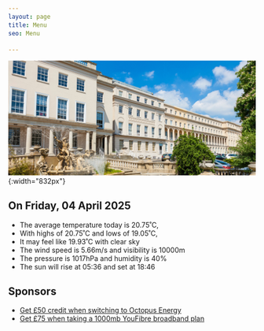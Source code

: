 ```yaml
---
layout: page
title: Menu
seo: Menu

---
```


![Logo](/images/logo.jpg){:width="832px"}

<!-- weather_marker starts -->
## On Friday, 04 April 2025

- The average temperature today is 20.75˚C,
- With highs of 20.75˚C and lows of 19.05˚C,
- It may feel like 19.93˚C with clear sky
- The wind speed is 5.66m/s and visibility is 10000m
- The pressure is 1017hPa and humidity is 40%
- The sun will rise at 05:36 and set at 18:46

<!-- weather_marker ends -->

## Sponsors

- [Get £50 credit when switching to Octopus Energy](https://bit.ly/3oD1nnS)
- [Get £75 when taking a 1000mb YouFibre broadband plan](https://aklam.io/91zWhU?)



